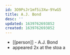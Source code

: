 ```yaml
---
id: 3O9PsJr1mf5i3Xw-9YwG5
title: A.J. Bond
desc: ''
updated: 1639762693852
created: 1639762693852
---
```



- [[person]] - A.J. Bond
- appeared 2x at the stoa
a

